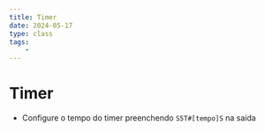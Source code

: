 ```yaml
--- 
title: Timer 
date: 2024-05-17 
type: class 
tags:
    - 
--- 
```

# Timer

- Configure o tempo do timer preenchendo `S5T#[tempo]S` na saída